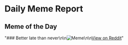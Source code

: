 # Daily Meme Report

## Meme of the Day
"### Better late than never\n\n![Meme](https://i.redd.it/wgpf303pf0xe1.png)\n\n[View on Reddit](https://redd.it/1k7pnpp)"
